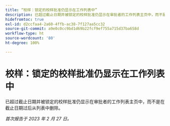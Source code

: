```yaml
---
title: “校样：锁定的校样批准仍显示在工作列表中”
description: 已超过截止日期并被锁定的校样批准仍显示在审批者的工作列表主页中，而不是在截止日期过后从列表中删除。
hidefromtoc: true
exl-id: d2ccfaa4-2a60-4ffb-ac38-7f127aa5cc32
source-git-commit: a9e0c0cc9bd1d69b22fcf9ef755a715d37ba658d
workflow-type: ht
source-wordcount: '80'
ht-degree: 100%

---
```


# 校样：锁定的校样批准仍显示在工作列表中

<!--This issue is on the WF and WFP TOC-->

已超过截止日期并被锁定的校样批准仍显示在审批者的工作列表主页中，而不是在截止日期过后从列表中删除。

_首次报告于 2023 年 2 月 27 日。_
